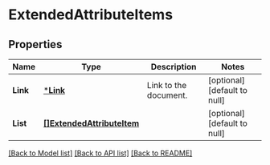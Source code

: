 # ExtendedAttributeItems

## Properties
Name | Type | Description | Notes
------------ | ------------- | ------------- | -------------
**Link** | [***Link**](Link.md) | Link to the document. | [optional] [default to null]
**List** | [**[]ExtendedAttributeItem**](ExtendedAttributeItem.md) |  | [optional] [default to null]

[[Back to Model list]](../README.md#documentation-for-models) [[Back to API list]](../README.md#documentation-for-api-endpoints) [[Back to README]](../README.md)



